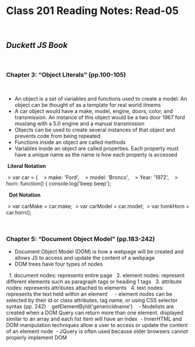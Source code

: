 # Class 201 Reading Notes: Read-05
 
## ***Duckett JS Book***
 
### Chapter 3: “Object Literals” (pp.100-105)
 
- An object is a set of variables and functions used to create a model. An object can be thought of as a template for real world itmems
- A car object would have a make, model, engine, doors, color, and transmission. An instance of this object would be a two door 1967 ford mustang with a 5.0 engine and a manual transmission
- Objects can be used to create several instances of that object and prevents code from being repeated
- Functions inside an object are called methods
- Variables inside an object are called properties. Each property must have a unique name as the name is how each property is accessed
 
 
 **Literal Notation**
 
 > var car = {
 
 > make: 'Ford',
 
 > model: 'Bronco',
 
 > Year: '1972',
 
 > horn: function() { console.log('beep beep');
 
 
  **Dot Notation**
  
 > var carMake = car.make;
 > var carModel = car.model;
 > var honkHorn = car.horn();


 
### Chapter 5: “Document Object Model” (pp.183-242)
- Document Object Model (DOM) is how a webpage will be created and allows JS to access and update the content of a webpage
- DOM trees have four types of nodes

  1. document nodes: represents entire page
  2. element nodes: represent different elements such as paragraph tags or heading 1 tags
  3. attribute nodes: represents attributes attached to elements
  4. text nodes: represents the text held within an element
  
 - element nodes can be selected by their id or class attributes, tag name, or using CSS selector syntax (pp. 242)
 
 getElementById('genericIdname')
 
 - Nodelists are created when a DOM Query can return more than one element. displayed similar to an array and each list item will have an index
 - InnerHTML and DOM manipulation techniques allow a user to access or update the content of an element node
 - JQuery is often used because older browsers cannot properly implement DOM
